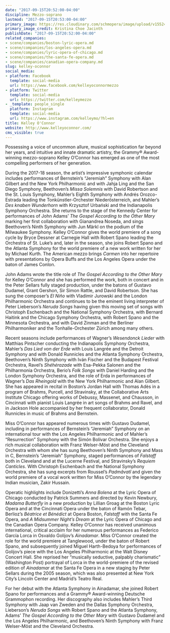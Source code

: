 ```yaml
---
date: "2017-09-15T20:52:00-04:00"
discipline: Mezzo-soprano
lastmod: "2017-09-15T20:53:00-04:00"
primary_image: https://res.cloudinary.com/schmopera/image/upload/v1552413586/media/2019/03/KelleyOConnorKristinaChoeJacinth.jpg
primary_image_credit: Kristina Choe Jacinth
publishDate: "2017-09-15T20:52:00-04:00"
related_companies:
- scene/companies/boston-lyric-opera.md
- scene/companies/los-angeles-opera.md
- scene/companies/lyric-opera-of-chicago.md
- scene/companies/the-santa-fe-opera.md
- scene/companies/canadian-opera-company.md
slug: kelley-oconnor
social_media:
- platform: Facebook
  template: social-media
  url: https://www.facebook.com/kelleyoconnormezzo
- platform: Twitter
  template: social-media
  url: https://twitter.com/kelleymezzo
- _template: people_single
  platform: Instagram
  template: social-media
  url: https://www.instagram.com/kelleymo/?hl=en
title: Kelley O'Connor
website: http://www.kelleyoconnor.com/
cms_visible: true
---
```

Possessing a voice of uncommon allure, musical sophistication far beyond her years, and intuitive and innate dramatic artistry, the Grammy® Award-winning mezzo-soprano Kelley O’Connor has emerged as one of the most compelling performers of her generation.


During the 2017-18 season, the artist’s impressive symphonic calendar includes performances of Bernstein’s “Jeremiah” Symphony with Alan Gilbert and the New York Philharmonic and with Jahja Ling and the San Diego Symphony, Beethoven’s _Missa Solemnis_ with David Robertson and the St. Louis Symphony, Mahler’s Eighth Symphony with Andrés Orozco-Estrada leading the Tonkünstler-Orchester Niederösterreich, and Mahler’s _Des knaben Wunderhorn_ with Krzysztof Urbański and the Indianapolis Symphony Orchestra. She returns to the stage of the Kennedy Center for performances of John Adams’ _The Gospel According to the Other Mary_ marking her first collaboration with Gianandrea Noseda, and sings Beethoven’s Ninth Symphony with Jun Märkl on the podium of the Milwaukee Symphony. Kelley O’Connor gives the world premiere of a song cycle by Bryce Dessner at Carnegie Hall with Robert Spano leading the Orchestra of St. Luke’s and, later in the season, she joins Robert Spano and the Atlanta Symphony for the world premiere of a new work written for her by Michael Kurth. The American mezzo brings _Carmen_ into her repertoire with presentations by Opera Buffs and the Los Angeles Opera under the baton of James Conlon.

John Adams wrote the title role of _The Gospel According to the Other Mary_ for Kelley O’Connor and she has performed the work, both in concert and in the Peter Sellars fully staged production, under the batons of Gustavo Dudamel, Grant Gershon, Sir Simon Rattle, and David Robertson. She has sung the composer’s _El Niño_ with Vladimir Jurowski and the London Philharmonic Orchestra and continues to be the eminent living interpreter of Peter Lieberson’s _Neruda Songs_ having given this moving set of songs with Christoph Eschenbach and the National Symphony Orchestra, with Bernard Haitink and the Chicago Symphony Orchestra, with Robert Spano and the Minnesota Orchestra, and with David Zinman and the Berliner Philharmoniker and the Tonhalle-Orchester Zürich among many others.

Recent seasons include performances of Wagner’s _Wesendonck Lieder_ with Matthias Pintscher conducting the Indianapolis Symphony Orchestra, Mahler’s _Das Lied von der Erde_ with Louis Langrée and the Detroit Symphony and with Donald Runnicles and the Atlanta Symphony Orchestra, Beethoven’s Ninth Symphony with Iván Fischer and the Budapest Festival Orchestra, Ravel’s _Shéhérazade_ with Esa-Pekka Salonen and the Philharmonia Orchestra, Berio’s _Folk Songs_ with Daniel Harding and the London Symphony Orchestra, and the role of Erda in performances of Wagner’s _Das Rheingold_ with the New York Philharmonic and Alan Gilbert. She has appeared in recital in Boston’s Jordan Hall with Thomas Adès in a program of Brahms, Purcell, and Stravinsky, at the Collaborative Arts Institute Chicago offering works of Debussy, Massenet, and Chausson, in Cincinnati with pianist Louis Langrée in art songs of Brahms and Ravel, and in Jackson Hole accompanied by her frequent collaborator, Donald Runnicles in music of Brahms and Bernstein.

Miss O’Connor has appeared numerous times with Gustavo Dudamel, including in performances of Bernstein’s “Jeremiah” Symphony on an international tour with the Los Angeles Philharmonic and of Mahler’s “Resurrection” Symphony with the Simón Bolívar Orchestra. She enjoys a rich musical collaboration with Franz Welser-Möst and the Cleveland Orchestra with whom she has sung Beethoven’s Ninth Symphony and Mass in C, Bernstein’s “Jeremiah” Symphony, staged performances of _Falstaff_ both in Cleveland and at the Lucerne Festival, and Stravinsky’s _Requiem Canticles_.  With Christoph Eschenbach and the National Symphony Orchestra, she has sung excerpts from Roussel’s _Padmâvatî_ and given the world premiere of a vocal work written for Miss O’Connor by the legendary Indian musician, Zakir Hussain.

Operatic highlights include Donizetti’s _Anna Bolena_ at the Lyric Opera of Chicago conducted by Patrick Summers and directed by Kevin Newbury, _Madama Butterfly_ in a new production by Lillian Groag at the Boston Lyric Opera and at the Cincinnati Opera under the baton of Ramón Tebar, Berlioz’s _Béatrice et Bénédict_ at Opera Boston, _Falstaff_ with the Santa Fe Opera, and _A Midsummer Night’s Dream_ at the Lyric Opera of Chicago and the Canadian Opera Company.
Kelley O’Connor has received unanimous international, critical acclaim for her numerous performances as Federico García Lorca in Osvaldo Golijov’s _Ainadamar_. Miss O’Connor created the role for the world premiere at Tanglewood, under the baton of Robert Spano, and subsequently joined Miguel Harth-Bedoya for performances of Golijov’s piece with the Los Angeles Philharmonic at the Walt Disney Concert Hall. She reprised her “musically seductive, palpably charismatic” (Washington Post) portrayal of Lorca in the world-premiere of the revised edition of _Ainadamar_ at the Santa Fe Opera in a new staging by Peter Sellars during the 2005 season, which was also presented at New York City’s Lincoln Center and Madrid’s Teatro Real.

For her debut with the Atlanta Symphony in Ainadamar, she joined Robert Spano for performances and a Grammy® Award-winning Deutsche Grammophon recording. Her discography also includes Mahler’s Third Symphony with Jaap van Zweden and the Dallas Symphony Orchestra, Lieberson’s _Neruda Songs_ with Robert Spano and the Atlanta Symphony, Adams’ _The Gospel According to the Other Mary_ with Gustavo Dudamel and the Los Angeles Philharmonic, and Beethoven’s Ninth Symphony with Franz Welser-Möst and the Cleveland Orchestra.